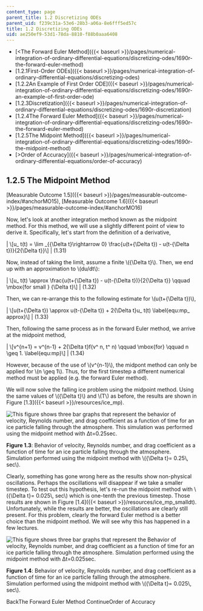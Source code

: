```yaml
---
content_type: page
parent_title: 1.2 Discretizing ODEs
parent_uid: f239c31a-53e6-28b3-a06a-8e6fff5ed57c
title: 1.2 Discretizing ODEs
uid: ae250ef9-53d1-78da-8810-f88b0aaa6408
---
```


*   [<The Forward Euler Method]({{< baseurl >}}/pages/numerical-integration-of-ordinary-differential-equations/discretizing-odes/1690r-the-forward-euler-method)
*   [1.2.1First-Order ODEs]({{< baseurl >}}/pages/numerical-integration-of-ordinary-differential-equations/discretizing-odes)
*   [1.2.2An Example of First Order ODE]({{< baseurl >}}/pages/numerical-integration-of-ordinary-differential-equations/discretizing-odes/1690r-an-example-of-first-order-ode)
*   [1.2.3Discretization]({{< baseurl >}}/pages/numerical-integration-of-ordinary-differential-equations/discretizing-odes/1690r-discretization)
*   [1.2.4The Forward Euler Method]({{< baseurl >}}/pages/numerical-integration-of-ordinary-differential-equations/discretizing-odes/1690r-the-forward-euler-method)
*   [1.2.5The Midpoint Method]({{< baseurl >}}/pages/numerical-integration-of-ordinary-differential-equations/discretizing-odes/1690r-the-midpoint-method)
*   [\>Order of Accuracy]({{< baseurl >}}/pages/numerical-integration-of-ordinary-differential-equations/order-of-accuracy)

1.2.5 The Midpoint Method
-------------------------

[Measurable Outcome 1.5]({{< baseurl >}}/pages/measurable-outcome-index/#anchorMO15), [Measurable Outcome 1.6]({{< baseurl >}}/pages/measurable-outcome-index/#anchorMO16)

Now, let's look at another integration method known as the midpoint method. For this method, we will use a slightly different point of view to derive it. Specifically, let's start from the definition of a derivative,

| \\\[u\_ t(t) = \\lim \_{{\\Delta t}\\rightarrow 0} \\frac{u(t+{\\Delta t}) - u(t-{\\Delta t})}{2{\\Delta t}}\\\] | (1.31) 

Now, instead of taking the limit, assume a finite \\({\\Delta t}\\). Then, we end up with an approximation to \\(du/dt\\):

| \\\[u\_ t(t) \\approx \\frac{u(t+{\\Delta t}) - u(t-{\\Delta t})}{2{\\Delta t}} \\qquad \\mbox{for small } {\\Delta t}\\\] | (1.32) 

Then, we can re-arrange this to the following estimate for \\(u(t+{\\Delta t})\\),

| \\\[u(t+{\\Delta t}) \\approx u(t-{\\Delta t}) + 2{\\Delta t}u\_ t(t) \\label{equ:mp\_ approx}\\\] | (1.33) 

Then, following the same process as in the forward Euler method, we arrive at the midpoint method,

| \\\[v^{n+1} = v^{n-1} + 2{\\Delta t}f(v^ n, t^ n) \\qquad \\mbox{for} \\qquad n \\geq 1. \\label{equ:mp}\\\] | (1.34) 

However, because of the use of \\(v^{n-1}\\), the midpont method can only be applied for \\(n \\geq 1\\). Thus, for the first timestep a different numerical method must be applied (e.g. the forward Euler method).

We will now solve the falling ice problem using the midpoint method. Using the same values of \\({\\Delta t}\\) and \\(T\\) as before, the results are shown in Figure [1.3]({{< baseurl >}}/resources/ice_mp).

![This figure shows three bar graphs that represent the behavior of velocity, Reynolds number, and drag coefficient as a function of time for an ice particle falling through the atmosphere. This simulation was performed using the midpoint method with Δt=0.25sec.](BASEURL_PLACEHOLDER/resources/ice_mp)

**Figure 1.3**: Behavior of velocity, Reynolds number, and drag coefficient as a function of time for an ice particle falling through the atmosphere. Simulation performed using the midpoint method with \\({\\Delta t}= 0.25\\, sec\\).

Clearly, something has gone wrong here as the results show non-physical oscillations. Perhaps the oscillations will disappear if we take a smaller timestep. To test out this hypothesis, let's re-run the midpoint method with \\({\\Delta t}= 0.025\\, sec\\) which is one-tenth the previous timestep. Those results are shown in Figure [1.4]({{< baseurl >}}/resources/ice_mp_smalldt). Unfortunately, while the results are better, the oscillations are clearly still present. For this problem, clearly the forward Euler method is a better choice than the midpoint method. We will see why this has happened in a few lectures.

![This figure shows three bar graphs that represent the Behavior of velocity, Reynolds number, and drag coefficient as a function of time for an ice particle falling through the atmosphere. Simulation performed using the midpoint method with Δt=0.025sec.](BASEURL_PLACEHOLDER/resources/ice_mp_smalldt)

**Figure 1.4**: Behavior of velocity, Reynolds number, and drag coefficient as a function of time for an ice particle falling through the atmosphere. Simulation performed using the midpoint method with \\({\\Delta t}= 0.025\\, sec\\).

BackThe Forward Euler Method ContinueOrder of Accuracy